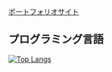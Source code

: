 

[ポートフォリオサイト](https://kentyuru86.github.io/)

## プログラミング言語
[![Top Langs](https://github-readme-stats.vercel.app/api/top-langs/?username={Kentyuru86}&layout=compact&theme=onedark
)](https://github.com/anuraghazra/github-readme-stats)